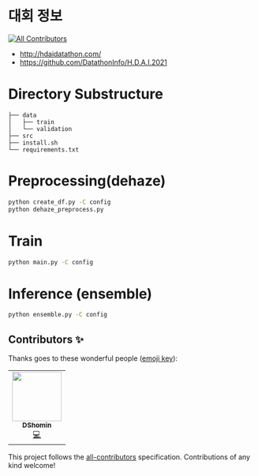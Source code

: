# 대회 정보
<!-- ALL-CONTRIBUTORS-BADGE:START - Do not remove or modify this section -->
[![All Contributors](https://img.shields.io/badge/all_contributors-1-orange.svg?style=flat-square)](#contributors-)
<!-- ALL-CONTRIBUTORS-BADGE:END -->
- <http://hdaidatathon.com/>
- https://github.com/DatathonInfo/H.D.A.I.2021

# Directory Substructure

```
├── data
│   ├── train
│   └── validation
├── src
├── install.sh
└── requirements.txt
```


# Preprocessing(dehaze)
```sh
python create_df.py -C config
python dehaze_preprocess.py
```

# Train
```sh
python main.py -C config
```

# Inference (ensemble)
```sh
python ensemble.py -C config
```

## Contributors ✨

Thanks goes to these wonderful people ([emoji key](https://allcontributors.org/docs/en/emoji-key)):

<!-- ALL-CONTRIBUTORS-LIST:START - Do not remove or modify this section -->
<!-- prettier-ignore-start -->
<!-- markdownlint-disable -->
<table>
  <tr>
    <td align="center"><a href="https://www.kaggle.com/hominlee"><img src="https://avatars.githubusercontent.com/u/33175883?v=4?s=100" width="100px;" alt=""/><br /><sub><b>DShomin</b></sub></a><br /><a href="https://github.com/marquis08/HDAI_2021/commits?author=DShomin" title="Code">💻</a></td>
  </tr>
</table>

<!-- markdownlint-restore -->
<!-- prettier-ignore-end -->

<!-- ALL-CONTRIBUTORS-LIST:END -->

This project follows the [all-contributors](https://github.com/all-contributors/all-contributors) specification. Contributions of any kind welcome!